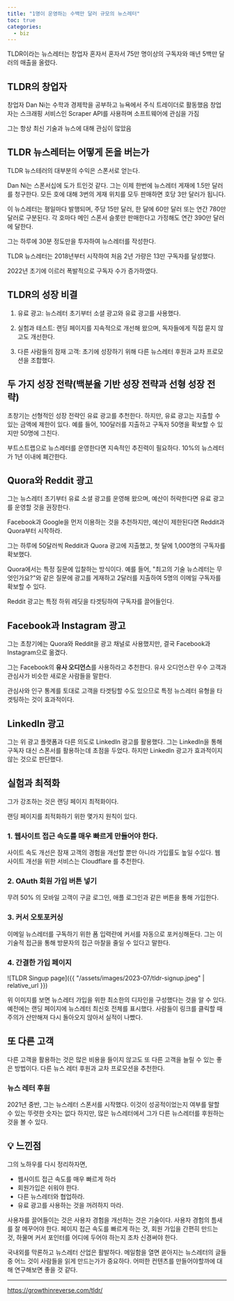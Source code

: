 ```yaml
---
title: "1명이 운영하는 수백만 달러 규모의 뉴스레터"
toc: true
categories:
  - biz
---
```


TLDR이라는 뉴스레터는 창업자 혼자서 혼자서 75만 명이상의 구독자와 매년 5백만 달러의 매출을 올렸다.

## TLDR의 창업자

창업자 Dan Ni는 수학과 경제학을 공부하고 뉴욕에서 주식 트레이더로 활동했음
창업자는 스크래핑 서비스인 Scraper API를 사용하며 소프트웨어에 관심을 가짐

그는 항상 최신 기술과 뉴스에 대해 관심이 많았음

## TLDR 뉴스레터는 어떻게 돈을 버는가

TLDR 뉴스테러의 대부분의 수익은 스폰서로 얻는다.

Dan Ni는 스폰서십에 도가 트인것 같다.
그는 이제 한번에 뉴스레터 게재에 1.5만 달러를 청구한다.
모든 호에 대해 3번의 게재 위치를 모두 판매하면 호당 3만 달러가 됩니다.

이 뉴스레터는 평일마다 발행되며, 주당 15만 달러, 한 달에 60만 달러 또는 연간 780만 달러로 구분된다.
각 호마다 메인 스폰서 슬롯만 판매한다고 가정해도 연간 390만 달러에 달한다.

그는 하루에 30분 정도만을 투자하여 뉴스레터를 작성한다.

TLDR 뉴스레터는 2018년부터 시작하여 처음 2년 가량은 13만 구독자를 달성했다.

2022년 초기에 이르러 폭발적으로 구독자 수가 증가하였다.

## TLDR의 성장 비결

1. 유료 광고: 뉴스레터 초기부터 소셜 광고와 유료 광고를 사용했다.

2. 실험과 테스트: 랜딩 페이지를 지속적으로 개선해 왔으며, 독자들에게 직접 묻지 않고도 개선한다.

3. 다른 사람들의 잠재 고객: 초기에 성장하기 위해 다른 뉴스레터 후원과 교차 프로모션을 조합했다.

## 두 가지 성장 전략(백분율 기반 성장 전략과 선형 성장 전략)

초창기는 선형적인 성장 전략인 유료 광고를 추천한다.
하지만, 유료 광고는 지출할 수 있는 금액에 제한이 있다.
예를 들어, 100달러를 지출하고 구독자 50명을 확보할 수 있지만 50명에 그친다.

부트스트랩으로 뉴스레터를 운영한다면 지속적인 추진력이 필요하다.
10%의 뉴스레터가 1년 이내에 폐간한다.

## Quora와 Reddit 광고

그는 뉴스레터 초기부터 유료 소셜 광고를 운영해 왔으며, 예산이 허락한다면 유료 광고를 운영할 것을 권장한다.

Facebook과 Google을 먼저 이용하는 것을 추천하지만, 예산이 제한된다면 Reddit과 Quora부터 시작하라.

그는 하루에 50달러씩 Reddit과 Quora 광고에 지출했고, 첫 달에 1,000명의 구독자를 확보했다.

Quora에서는 특정 질문에 입찰하는 방식이다.
예를 들어, "최고의 기술 뉴스레터는 무엇인가요?"와 같은 질문에 광고를 게재하고 2달러를 지출하여 5명의 이메일 구독자를 확보할 수 있다.

Reddit 광고는 특정 하위 레딧을 타겟팅하여 구독자를 끌어들인다.

## Facebook과 Instagram 광고

그는 초창기에는 Quora와 Reddit을 광고 채널로 사용했지만, 결국 Facebook과 Instagram으로 옮겼다.

그는 Facebook의 **유사 오디언스**를 사용하라고 추천한다.
유사 오디언스란 우수 고객과 관심사가 비슷한 새로운 사람들을 말한다.

관심사와 인구 통계를 토대로 고객을 타겟팅할 수도 있으므로 특정 뉴스레터 유형을 타겟팅하는 것이 효과적이다.

## LinkedIn 광고

그는 위 광고 플랫폼과 다른 의도로 LinkedIn 광고를 활용했다.
그는 LinkedIn을 통해 구독자 대신 스폰서를 활용하는데 초점을 두었다.
하지만 LinkedIn 광고가 효과적이지 않는 것으로 판단했다.

## 실험과 최적화

그가 강조하는 것은 랜딩 페이지 최적화이다.

랜딩 페이지를 최적화하기 위한 몇가지 원칙이 있다.

### 1. 웹사이트 접근 속도를 매우 빠르게 만들어야 한다.

사이트 속도 개선은 잠재 고객의 경험을 개선할 뿐만 아니라 가입률도 높일 수있다.
웹 사이트 개선을 위한 서비스는 Cloudflare 를 추천한다.

### 2. OAuth 회원 가입 버튼 넣기

무려 50% 의 모바일 고객이 구글 로그인, 애플 로그인과 같은 버튼을 통해 가입한다.

### 3. 커서 오토포커싱

이메일 뉴스레터를 구독하기 위한 폼 입력란에 커서를 자동으로 포커싱해둔다.
그는 이 기술적 접근을 통해 방문자의 접근 마찰을 줄일 수 있다고 말한다.

### 4. 간결한 가입 페이지

![TLDR Singup page]({{ "/assets/images/2023-07/tldr-signup.jpeg" | relative_url }})

위 이미지를 보면 뉴스레터 가입을 위한 최소한의 디자인을 구성했다는 것을 알 수 있다.
예전에는 랜딩 페이지에 뉴스레터 최신호 전체를 표시했다.
사람들이 링크를 클릭할 때 주의가 산만해져 다시 돌아오지 않아서 실적이 나빴다.

## 또 다른 고객

다른 고객을 활용하는 것은 많은 비용을 들이지 않고도 또 다른 고객을 늘릴 수 있는 좋은 방법이다.
다른 뉴스 레터 후원과 교차 프로모션을 추천한다.

### 뉴스 레터 후원

2021년 중반, 그는 뉴스레터 스폰서를 시작했다.
이것이 성공적이었는지 여부를 말할 수 있는 뚜렷한 숫자는 없다
하지만, 많은 뉴스레터에서 그가 다른 뉴스레터를 후원하는 것을 볼 수 있다.

## 💡 느낀점

그의 노하우를 다시 정리하자면,

- 웹사이트 접근 속도를 매우 빠르게 하라
- 회원가입은 쉬워야 한다.
- 다른 뉴스레터와 협업하라.
- 유료 광고를 사용하는 것을 꺼려하지 마라.

사용자를 끌어들이는 것은 사용자 경험을 개선하는 것은 기술이다.
사용자 경험의 틈새를 잘 메꾸어야 한다.
페이지 접근 속도를 빠르게 하는 것, 회원 가입을 간편히 만드는 것, 하물며 커서 포인터를 어디에 두어야 하는지 조차 신경써야 한다.

국내외를 막론하고 뉴스레터 산업은 활발하다.
메일함을 열면 쏟아지는 뉴스레터의 글들 중 어느 것이 사람들을 읽게 만드는가가 중요하다.
어떠한 컨텐츠를 만들어야할까에 대해 연구해보면 좋을 것 같다.

---

https://growthinreverse.com/tldr/
